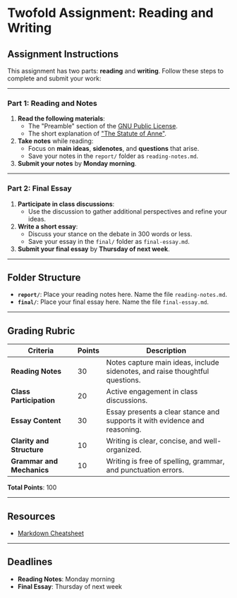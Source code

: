 # Twofold Assignment: Reading and Writing

## Assignment Instructions

This assignment has two parts: **reading** and **writing**. Follow these steps to complete and submit your work:

---

### Part 1: Reading and Notes
1. **Read the following materials**:
   - The "Preamble" section of the [GNU Public License](https://www.gnu.org/licenses/gpl-3.0.en.html).
   - The short explanation of ["The Statute of Anne"](https://www.historyofinformation.com/detail.php?entryid=3389).
2. **Take notes** while reading:
   - Focus on **main ideas**, **sidenotes**, and **questions** that arise.
   - Save your notes in the `report/` folder as `reading-notes.md`.
3. **Submit your notes** by **Monday morning**.

---

### Part 2: Final Essay
1. **Participate in class discussions**:
   - Use the discussion to gather additional perspectives and refine your ideas.
2. **Write a short essay**:
   - Discuss your stance on the debate in 300 words or less.
   - Save your essay in the `final/` folder as `final-essay.md`.
3. **Submit your final essay** by **Thursday of next week**.

---

## Folder Structure

- **`report/`**: Place your reading notes here. Name the file `reading-notes.md`.
- **`final/`**: Place your final essay here. Name the file `final-essay.md`.

---

## Grading Rubric

| **Criteria**               | **Points** | **Description**                                                                 |
|----------------------------|------------|---------------------------------------------------------------------------------|
| **Reading Notes**          | 30         | Notes capture main ideas, include sidenotes, and raise thoughtful questions.   |
| **Class Participation**    | 20         | Active engagement in class discussions.                                        |
| **Essay Content**          | 30         | Essay presents a clear stance and supports it with evidence and reasoning.     |
| **Clarity and Structure**  | 10         | Writing is clear, concise, and well-organized.                                 |
| **Grammar and Mechanics**  | 10         | Writing is free of spelling, grammar, and punctuation errors.                  |

**Total Points**: 100

---

## Resources

- [Markdown Cheatsheet](https://www.markdownguide.org/cheat-sheet/)

---

## Deadlines

- **Reading Notes**: Monday morning
- **Final Essay**: Thursday of next week

